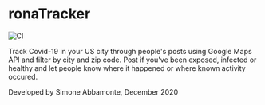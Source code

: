 # ronaTracker

![CI](https://github.com/actions/ronaTracker/workflows/CI/badge.svg)

Track Covid-19 in your US city through people's posts using Google Maps API and filter by city and zip code.
Post if you've been exposed, infected or healthy and let people know where it happened or where known activity occured.

Developed by Simone Abbamonte, December 2020
